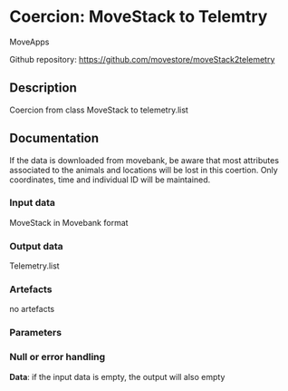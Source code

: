 # Coercion: MoveStack to Telemtry  

MoveApps

Github repository: https://github.com/movestore/moveStack2telemetry

## Description
Coercion from class MoveStack to telemetry.list 

## Documentation
If the data is downloaded from movebank, be aware that most attributes associated to the animals and locations will be lost in this coertion. Only coordinates, time and individual ID will be maintained.

### Input data
MoveStack in Movebank format

### Output data
Telemetry.list

### Artefacts
no artefacts

### Parameters 


### Null or error handling
**Data**: if the input data is empty, the output will also empty 
